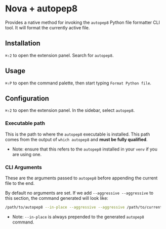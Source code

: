 # Nova + autopep8

Provides a native method for invoking the `autopep8` Python file formatter CLI tool. It will format the currently active file.

## Installation

`⌘⇧2` to open the extension panel. Search for `autopep8`.

## Usage

`⌘⇧P` to open the command palette, then start typing `Format Python file`.

## Configuration

`⌘⇧2` to open the extension panel. In the sidebar, select `autopep8`.

### Executable path

This is the path to where the `autopep8` executable is installed. This path comes from the output of `which autopep8` and **must be fully qualified**.

* Note: ensure that this refers to the `autopep8` installed in your `venv` if you are using one.

### CLI Arguments

These are the arguments passed to `autopep8` before appending the current file to the end.

By default no arguments are set. If we add `--aggressive --aggressive` to this section, the command generated will look like:

```bash
/path/to/autopep8 --in-place --aggressive --aggressive /path/to/current/file
```

* Note: `--in-place` is always prepended to the generated `autopep8` command.

